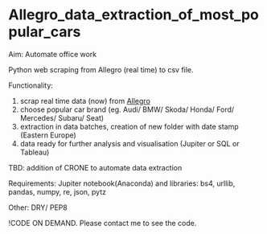 # Allegro_data_extraction_of_most_popular_cars

Aim: Automate office work 

Python web scraping from Allegro (real time) to csv file. 

Functionality:
1. scrap real time data (now) from [Allegro](https://allegro.pl/)
2. choose popular car brand (eg. Audi/ BMW/ Skoda/ Honda/ Ford/ Mercedes/ Subaru/ Seat) 
3. extraction in data batches, creation of new folder with date stamp (Eastern Europe)
4. data ready for further analysis and visualisation (Jupiter or SQL or Tableau)

TBD: addition of CRONE to automate data extraction

Requirements: Jupiter notebook(Anaconda) and libraries: bs4, urllib, pandas, numpy, re, json, pytz

Other: DRY/ PEP8

!CODE ON DEMAND. Please contact me to see the code. 
